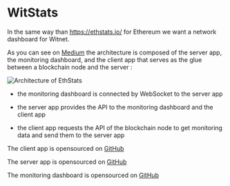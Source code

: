 # WitStats

In the same way than https://ethstats.io/ for Ethereum we want a network dashboard for Witnet.

As you can see on [Medium][ethstats-guide] the architecture is composed of the server app, the monitoring dashboard, and the client app that serves as the glue between a blockchain node and the server :

![Architecture of EthStats](https://github.com/witnet/witnet-operator-tools/raw/witstats-first/witstats/images/architecture.png)

* the monitoring dashboard is connected by WebSocket to the server app

* the server app provides the API to the monitoring dashboard and the client app

* the client app requests the API of the blockchain node to get monitoring data and send them to the server app

The client app is opensourced on [GitHub][ethstats-cli]

The server app is opensourced on [GitHub][ethstats-server]

The monitoring dashboard is opensourced on [GitHub][ethstats-dashboard]

[ethstats-guide]: https://medium.com/alethio/a-guide-to-deploying-alethios-free-open-source-products-18216617722e
[ethstats-cli]: https://github.com/Alethio/ethstats-cli
[ethstats-server]: https://github.com/Alethio/ethstats-network-server
[ethstats-dashboard]: https://github.com/Alethio/ethstats-network-dashboard
